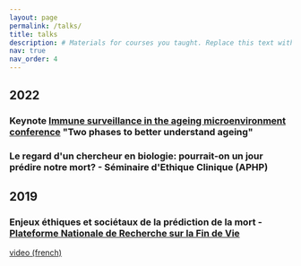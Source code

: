 ```yaml
---
layout: page
permalink: /talks/
title: talks
description: # Materials for courses you taught. Replace this text with your description.
nav: true
nav_order: 4
---
```

<h2 class="year">2022</h2>
<p><h3>Keynote <a href="https://www.immunology.org/events/immune-surveillance-in-the-ageing-microenvironment">Immune surveillance in the ageing microenvironment conference</a> "Two phases to better understand ageing"</h3>
<p><h3>Le regard d'un chercheur en biologie: pourrait-on un jour prédire notre mort? - Séminaire d'Ethique Clinique (APHP) </h3>
 
<h2 class="year">2019</h2>
<p><h3>Enjeux éthiques et sociétaux de la prédiction de la mort - <a href = "https://www.plateforme-recherche-findevie.fr/">Plateforme Nationale de Recherche sur la Fin de Vie </a> </h3>
<p><a href="https://www.youtube.com/watch?v=AA60A5vhMeU&ab_channel=PlateformeRecherchefindevie ">video (french) </a>



 